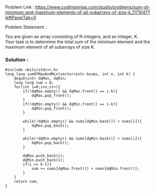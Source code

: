 Problem Link : https://www.codingninjas.com/studio/problems/sum-of-minimum-and-maximum-elements-of-all-subarrays-of-size-k_1171047?leftPanelTab=0

Problem Statement : 

You are given an array consisting of N integers, and an integer, K. <br>
Your task is to determine the total sum of the minimum element and the maximum element of all subarrays of size K.

### Solution : 

```
#include <bits/stdc++.h> 
long long sumOfMaxAndMin(vector<int> &nums, int n, int k) {
	deque<int> dqMax, dqMin;
	long long sum = 0;
	for(int i=0;i<n;i++){
		if(!dqMax.empty() && dqMax.front() == i-k){
			dqMax.pop_front();
		}
		if(!dqMin.empty() && dqMin.front() == i-k){
			dqMin.pop_front();
		}

		while(!dqMax.empty() && nums[dqMax.back()] < nums[i]){
			dqMax.pop_back();
		}
		
		while(!dqMin.empty() && nums[dqMin.back()] > nums[i]){
			dqMin.pop_back();
		}

		dqMax.push_back(i);
		dqMin.push_back(i);
		if(i >= k-1){
			sum += nums[dqMax.front()] + nums[dqMin.front()];
		}
	}
	return sum;
}

```